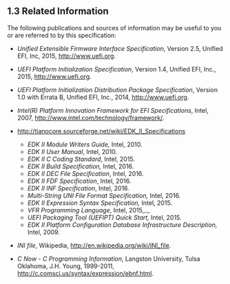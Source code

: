 <!--- @file
  1.3 Related Information

  Copyright (c) 2006-2017, Intel Corporation. All rights reserved.<BR>

  Redistribution and use in source (original document form) and 'compiled'
  forms (converted to PDF, epub, HTML and other formats) with or without
  modification, are permitted provided that the following conditions are met:

  1) Redistributions of source code (original document form) must retain the
     above copyright notice, this list of conditions and the following
     disclaimer as the first lines of this file unmodified.

  2) Redistributions in compiled form (transformed to other DTDs, converted to
     PDF, epub, HTML and other formats) must reproduce the above copyright
     notice, this list of conditions and the following disclaimer in the
     documentation and/or other materials provided with the distribution.

  THIS DOCUMENTATION IS PROVIDED BY TIANOCORE PROJECT "AS IS" AND ANY EXPRESS OR
  IMPLIED WARRANTIES, INCLUDING, BUT NOT LIMITED TO, THE IMPLIED WARRANTIES OF
  MERCHANTABILITY AND FITNESS FOR A PARTICULAR PURPOSE ARE DISCLAIMED. IN NO
  EVENT SHALL TIANOCORE PROJECT  BE LIABLE FOR ANY DIRECT, INDIRECT, INCIDENTAL,
  SPECIAL, EXEMPLARY, OR CONSEQUENTIAL DAMAGES (INCLUDING, BUT NOT LIMITED TO,
  PROCUREMENT OF SUBSTITUTE GOODS OR SERVICES; LOSS OF USE, DATA, OR PROFITS;
  OR BUSINESS INTERRUPTION) HOWEVER CAUSED AND ON ANY THEORY OF LIABILITY,
  WHETHER IN CONTRACT, STRICT LIABILITY, OR TORT (INCLUDING NEGLIGENCE OR
  OTHERWISE) ARISING IN ANY WAY OUT OF THE USE OF THIS DOCUMENTATION, EVEN IF
  ADVISED OF THE POSSIBILITY OF SUCH DAMAGE.

-->

## 1.3 Related Information

The following publications and sources of information may be useful to you or
are referred to by this specification:

* _Unified Extensible Firmware Interface Specification_, Version 2.5, Unified
  EFI, Inc, 2015, http://www.uefi.org.

* _UEFI Platform Initialization Specification_, Version 1.4, Unified EFI, Inc.,
  2015, http://www.uefi.org.

* _UEFI Platform Initialization Distribution Package Specification_, Version
  1.0 with Errata B, Unified EFI, Inc., 2014, http://www.uefi.org.

* _Intel(R) Platform Innovation Framework for EFI Specifications_, Intel, 2007,
  http://www.intel.com/technology/framework/.

* http://tianocore.sourceforge.net/wiki/EDK_II_Specifications

  - _EDK II Module Writers Guide,_ Intel, 2010.
  - _EDK II User Manual_, Intel, 2010.
  - _EDK II C Coding Standard_, Intel, 2015.
  - _EDK II Build Specification,_ Intel, 2016.
  - _EDK II DEC File Specification_, Intel, 2016.
  - _EDK II FDF Specification_, Intel, 2016.
  - _EDK II INF Specification_, Intel, 2016.
  - _Multi-String UNI File Format Specification,_ Intel, 2016.
  - _EDK II Expression Syntax Specification,_ Intel, 2015.
  - _VFR Programming Language_, Intel, 2015_._
  - _UEFI Packaging Tool (UEFIPT) Quick Start,_ Intel, 2015.
  - _EDK II Platform Configuration Database Infrastructure Description,_ Intel, 2009.

* _INI file_, Wikipedia, http://en.wikipedia.org/wiki/INI_file.

* _C Now - C Programming Information_, Langston University, Tulsa Oklahoma, J.H.
  Young, 1999-2011, http://c.comsci.us/syntax/expression/ebnf.html.

